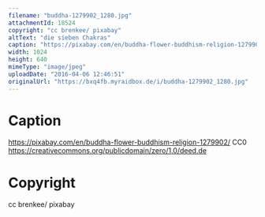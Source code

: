 ```yaml
---
filename: "buddha-1279902_1280.jpg"
attachmentId: 18524
copyright: "cc brenkee/ pixabay"
altText: "die sieben Chakras"
caption: "https://pixabay.com/en/buddha-flower-buddhism-religion-1279902/\nCC0\nhttps://creativecommons.org/publicdomain/zero/1.0/deed.de"
width: 1024
height: 640
mimeType: "image/jpeg"
uploadDate: "2016-04-06 12:46:51"
originalUrl: "https://bxq4fb.myraidbox.de/i/buddha-1279902_1280.jpg"
---
```


# Caption

https://pixabay.com/en/buddha-flower-buddhism-religion-1279902/
CC0
https://creativecommons.org/publicdomain/zero/1.0/deed.de

# Copyright

cc brenkee/ pixabay
